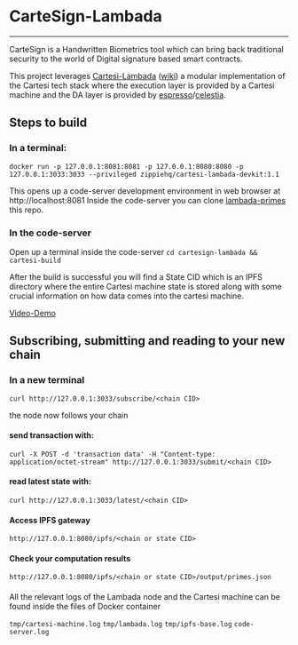 # CarteSign-Lambada

---

CarteSign is a Handwritten Biometrics tool which can bring back traditional security to the world of Digital signature based smart contracts.

This project leverages [Cartesi-Lambada](https://github.com/zippiehq/cartesi-lambada) ([wiki](https://github.com/zippiehq/cartesi-lambada/wiki)) a modular implementation of the Cartesi tech stack where the execution layer is provided by a Cartesi machine and the DA layer is provided by [espresso](https://www.espressosys.com/)/[celestia](https://celestia.org/).

## Steps to build

### In a terminal:

```
docker run -p 127.0.0.1:8081:8081 -p 127.0.0.1:8080:8080 -p 127.0.0.1:3033:3033 --privileged zippiehq/cartesi-lambada-devkit:1.1
```

This opens up a code-server development environment in web browser at http://localhost:8081
Inside the code-server you can clone [lambada-primes](https://github.com/jjhbk/lambada-primes) this repo.

### In the code-server

Open up a terminal inside the code-server
`cd cartesign-lambada && cartesi-build`

After the build is successful you will find a State CID which is an IPFS directory where the entire Cartesi machine state is stored along with some crucial information on how data comes into the cartesi machine.

[Video-Demo](https://www.youtube.com/watch?v=OsOa8KPPrls)

## Subscribing, submitting and reading to your new chain

### In a new terminal

`curl http://127.0.0.1:3033/subscribe/<chain CID>`

the node now follows your chain

#### send transaction with:

`curl -X POST -d 'transaction data' -H "Content-type: application/octet-stream" http://127.0.0.1:3033/submit/<chain CID>`

#### read latest state with:

`curl http://127.0.0.1:3033/latest/<chain CID>`

#### Access IPFS gateway

`http://127.0.0.1:8080/ipfs/<chain or state CID>`

#### Check your computation results

`http://127.0.0.1:8080/ipfs/<chain or state CID>/output/primes.json`

####

All the relevant logs of the Lambada node and the Cartesi machine can be found inside the files of Docker container

`tmp/cartesi-machine.log`
`tmp/lambada.log`
`tmp/ipfs-base.log`
`code-server.log`
